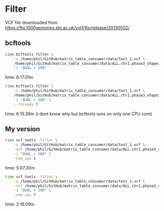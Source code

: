 # Filter

VCF file downloaded from <https://ftp.1000genomes.ebi.ac.uk/vol1/ftp/release/20130502/>

## bcftools

```bash
time bcftools filter \
    -o /home/phil/GitHub/matrix_table_consumer/data/test_1.vcf \
    /home/phil/GitHub/matrix_table_consumer/data/ALL.chr1.phase3_shapeit2_mvncall_integrated_v5b.20130502.genotypes.vcf.gz \
    -i "QUAL > 100"
```

time: 6:17.01m

```bash
time bcftools filter \
    -o /home/phil/GitHub/matrix_table_consumer/data/test_1.vcf \
    /home/phil/GitHub/matrix_table_consumer/data/ALL.chr1.phase3_shapeit2_mvncall_integrated_v5b.20130502.genotypes.vcf.gz \
    -i "QUAL > 100" \
    --threads 7
```

time: 6:15.39m (i dont know why but bcftools runs on only one CPU core)

## My version

```bash
time vcf_tools -filter \
    -o /home/phil/GitHub/matrix_table_consumer/data/test_1.vcf \
    -vcf /home/phil/GitHub/matrix_table_consumer/data/ALL.chr1.phase3_shapeit2_mvncall_integrated_v5b.20130502.genotypes.vcf.gz \
    -i "QUAL > 100" \
    -num_cpu 1
```

time: 5:07.20m

```bash
time vcf_tools -filter \
    -o /home/phil/GitHub/matrix_table_consumer/data/test_1.vcf \
    -vcf /home/phil/GitHub/matrix_table_consumer/data/ALL.chr1.phase3_shapeit2_mvncall_integrated_v5b.20130502.genotypes.vcf.gz \
    -i "QUAL > 100" \
    -num_cpu 7
```

time: 2:16.09m
